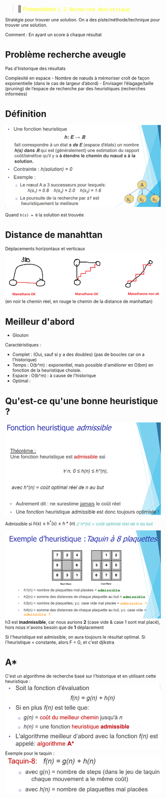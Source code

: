> <span style="font-size: 1.5em">📖</span> <span style="color: yellow; font-size: 1.3em;">Présentation `1.2 Recherche Heuristique`</span>

Stratégie pour trouver une solution.
On a des piste/méthode/technique pour trouver une solution.

Comment : En ayant un score à chaque résultat

# Problème recherche aveugle
Pas d'historique des résultats

Complexité en espace
    - Nombre de nœuds à mémoriser croît de façon exponentielle (dans le cas de largeur d’abord)
    - Envisager l’élagage/taille (pruning) de l’espace de recherche par des heuristiques (recherches informées)

# Définition
![](Screen/2022-10-04-13-50-02.png)

Quand `h(s) = 0` la solution est trouvée

# Distance de manahttan
Déplacements horizontaux et verticaux
![](Screen/2022-10-18-13-52-00.png)
(en noir le chemin réel, en rouge le chemin de la distance de manhattan)

# Meilleur d'abord
 - Glouton

Caractéristiques :
- Complet : (Oui, sauf si y a des doubles) (pas de boucles car on a l'historique) 
- Temps : O(b^m) : exponentiel, mais possible d'améliorer en O(bm) en fonction de la heuristique choisie.
- Espace : O(b^m) : à cause de l'historique
- Optimal :

# Qu'est-ce qu'une bonne heuristique ?
![](Screen/2022-10-18-13-20-02.png)

Admissible si $h(s) \leq h^*(s) \leq h*(n)$ <span style="color: #46b7ae; font-style: italic; font-size: 0.85rem">// h*(n) = coût optimal réel de n au but</span> 

![](Screen/2022-10-04-14-30-54.png)
h3 est **inadmissible**, car nous aurions **2** (case vide & case 1 sont mal placé), hors nous n'avons besoin que de **1** déplacement

Si l'heuristique est admissible, on aura toujours le résultat optimal.
Si l'heuristique = constante, alors F = G, et c'est djikstra

# A*
C'est un algorithme de recherche basé sur l'historique et en utilisant cette heuristique : 
![](Screen/2022-10-18-13-25-28.png) 
Exemple pour le taquin : ![](Screen/2022-10-18-13-26-14.png)
